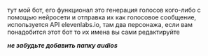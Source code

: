 тут мой бот, его функционал это генерация голосов кого-либо с помощью нейросети и отправка их как голосовое сообщение, используется API elevenlabs.io, там два персонажа, если вам понадобится этот бот то их имена вы сами редактируйте

***не забудьте добавить папку audios***
